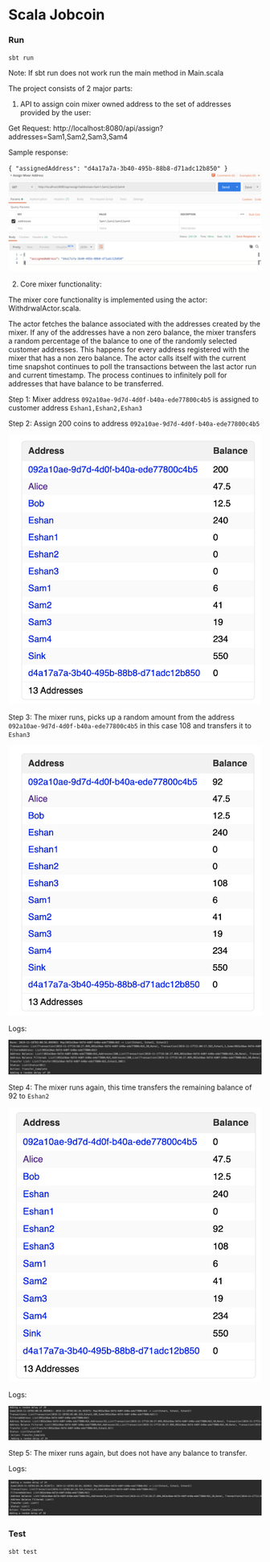 # Scala Jobcoin

### Run
`sbt run`

Note: If sbt run does not work run the main method in Main.scala

The project consists of 2 major parts: 
1) API to assign coin mixer owned address to the set of addresses provided by the user:

Get Request: http://localhost:8080/api/assign?addresses=Sam1,Sam2,Sam3,Sam4

Sample response: 

`{
    "assignedAddress": "d4a17a7a-3b40-495b-88b8-d71adc12b850"
}`
![Alt text](docs/AssignAddressPostman.png?raw=true "Optional Title")

2) Core mixer functionality: 

The mixer core functionality is implemented using the actor: WithdrwalActor.scala.

The actor fetches the balance associated with the addresses created by the mixer. If any of the addresses have a non zero balance, the mixer transfers a random percentage of the balance to one of the randomly selected customer addresses. This happens for every address registered with the mixer that has a non zero balance.
The actor calls itself with the current time snapshot continues to poll the transactions between the last actor run and current timestamp. The process continues to infinitely poll for addresses that have balance to be transferred.

Step 1: Mixer address `092a10ae-9d7d-4d0f-b40a-ede77800c4b5` is assigned to customer address `Eshan1,Eshan2,Eshan3`

Step 2: Assign 200 coins to address `092a10ae-9d7d-4d0f-b40a-ede77800c4b5`
   
![Alt text](docs/Step2.png?raw=true "Optional Title")

Step 3: The mixer runs, picks up a random amount from the address `092a10ae-9d7d-4d0f-b40a-ede77800c4b5` in this case 108 and transfers it to `Eshan3`

![Alt text](docs/Step3.png?raw=true "Optional Title")

Logs:

![Alt text](docs/LogsStep3.png?raw=true "Optional Title")


Step 4: The mixer runs again, this time transfers the remaining balance of 92 to `Eshan2`

![Alt text](docs/Step4.png?raw=true "Optional Title")

Logs:

![Alt text](docs/LogsStep4.png?raw=true "Optional Title")

Step 5: The mixer runs again, but does not have any balance to transfer.

Logs:

![Alt text](docs/LogsStep5.png?raw=true "Optional Title")



### Test
`sbt test`

